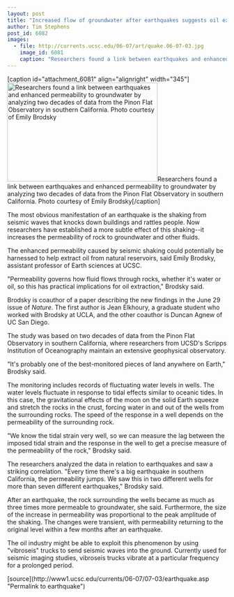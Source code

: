 ```yaml
---
layout: post
title: "Increased flow of groundwater after earthquakes suggests oil extraction applications"
author: Tim Stephens 
post_id: 6082
images:
  - file: http://currents.ucsc.edu/06-07/art/quake.06-07-03.jpg
    image_id: 6081
    caption: "Researchers found a link between earthquakes and enhanced permeability to groundwater by analyzing two decades of data from the Pinon Flat Observatory in southern California. Photo courtesy of Emily Brodsky"
---
```


[caption id="attachment_6081" align="alignright" width="345"]<a href="http://localhost/mysite/wp-content/uploads/2006/07/quake.06-07-03.jpg"><img class="size-full wp-image-6081" src="http://localhost/mysite/wp-content/uploads/2006/07/quake.06-07-03.jpg" alt="Researchers found a link between earthquakes and enhanced permeability to groundwater by analyzing two decades of data from the Pinon Flat Observatory in southern California. Photo courtesy of Emily Brodsky" width="345" height="226" /></a>Researchers found a link between earthquakes and enhanced permeability to groundwater by analyzing two decades of data from the Pinon Flat Observatory in southern California. Photo courtesy of Emily Brodsky[/caption]
<a name="content" id="content"></a>
<p>
  The most obvious manifestation of an earthquake is the shaking from seismic waves that knocks down buildings and rattles people. Now researchers have established a more subtle effect of this shaking--it increases the permeability of rock to groundwater and other fluids.
</p>
<p>
  The enhanced permeability caused by seismic shaking could potentially be harnessed to help extract oil from natural reservoirs, said Emily Brodsky, assistant professor of Earth sciences at UCSC.
</p>
<p>
  "Permeability governs how fluid flows through rocks, whether it's water or oil, so this has practical implications for oil extraction," Brodsky said.
</p>
<p>
  Brodsky is coauthor of a paper describing the new findings in the June 29 issue of <i>Nature</i>. The first author is Jean Elkhoury, a graduate student who worked with Brodsky at UCLA, and the other coauthor is Duncan Agnew of UC San Diego.
</p>
<p>
  The study was based on two decades of data from the Pinon Flat Observatory in southern California, where researchers from UCSD's Scripps Institution of Oceanography maintain an extensive geophysical observatory.
</p>
<p>
  "It's probably one of the best-monitored pieces of land anywhere on Earth," Brodsky said.
</p>
<p>
  The monitoring includes records of fluctuating water levels in wells. The water levels fluctuate in response to tidal effects similar to oceanic tides. In this case, the gravitational effects of the moon on the solid Earth squeeze and stretch the rocks in the crust, forcing water in and out of the wells from the surrounding rocks. The speed of the response in a well depends on the permeability of the surrounding rock.
</p>
<p>
  "We know the tidal strain very well, so we can measure the lag between the imposed tidal strain and the response in the well to get a precise measure of the permeability of the rock," Brodsky said.
</p>
<p>
  The researchers analyzed the data in relation to earthquakes and saw a striking correlation. "Every time there's a big earthquake in southern California, the permeability jumps. We saw this in two different wells for more than seven different earthquakes," Brodsky said.
</p>
<p>
  After an earthquake, the rock surrounding the wells became as much as three times more permeable to groundwater, she said. Furthermore, the size of the increase in permeability was proportional to the peak amplitude of the shaking. The changes were transient, with permeability returning to the original level within a few months after an earthquake.
</p>
<p>
  The oil industry might be able to exploit this phenomenon by using "vibroseis" trucks to send seismic waves into the ground. Currently used for seismic imaging studies, vibroseis trucks vibrate at a particular frequency for a prolonged period.
</p>
[source](http://www1.ucsc.edu/currents/06-07/07-03/earthquake.asp "Permalink to earthquake")
